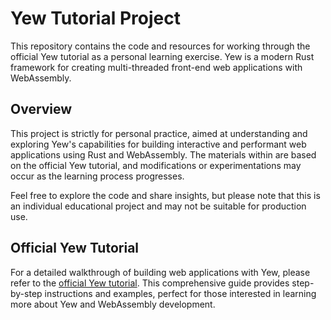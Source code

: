 # Yew Tutorial Project

This repository contains the code and resources for working through the official Yew tutorial as a personal learning exercise. Yew is a modern Rust framework for creating multi-threaded front-end web applications with WebAssembly.

## Overview

This project is strictly for personal practice, aimed at understanding and exploring Yew's capabilities for building interactive and performant web applications using Rust and WebAssembly. The materials within are based on the official Yew tutorial, and modifications or experimentations may occur as the learning process progresses.

Feel free to explore the code and share insights, but please note that this is an individual educational project and may not be suitable for production use.

## Official Yew Tutorial

For a detailed walkthrough of building web applications with Yew, please refer to the [official Yew tutorial](https://yew.rs/ja/docs/tutorial). This comprehensive guide provides step-by-step instructions and examples, perfect for those interested in learning more about Yew and WebAssembly development.
